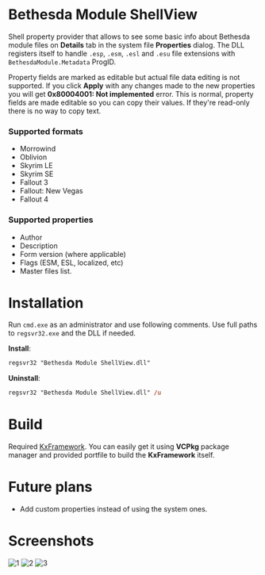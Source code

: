 # Bethesda Module ShellView
Shell property provider that allows to see some basic info about Bethesda module files on **Details** tab in the system file **Properties** dialog. The DLL registers itself to handle `.esp`, `.esm`, `.esl` and `.esu` file extensions with `BethesdaModule.Metadata` ProgID.

Property fields are marked as editable but actual file data editing is not supported. If you click **Apply** with any changes made to the new properties you will get **0x80004001: Not implemented** error. This is normal, property fields are made editable so you can copy their values. If they're read-only there is no way to copy text.

### Supported formats
- Morrowind
- Oblivion
- Skyrim LE
- Skyrim SE
- Fallout 3
- Fallout: New Vegas
- Fallout 4

### Supported properties
- Author
- Description
- Form version (where applicable)
- Flags (ESM, ESL, localized, etc)
- Master files list.

# Installation
Run `cmd.exe` as an administrator and use following comments. Use full paths to `regsvr32.exe` and the DLL if needed.

**Install**:
```ps
regsvr32 "Bethesda Module ShellView.dll"
```

**Uninstall**:
```ps
regsvr32 "Bethesda Module ShellView.dll" /u
```

# Build
Required [KxFramework](https://github.com/KerberX/KxFramework). You can easily get it using **VCPkg** package manager and provided portfile to build the **KxFramework** itself.

# Future plans
- Add custom properties instead of using the system ones.

# Screenshots
![1](https://cdn.discordapp.com/attachments/511613474112274493/707517902047150080/1.png)
![2](https://cdn.discordapp.com/attachments/511613474112274493/707517906224939068/2.png)
![3](https://cdn.discordapp.com/attachments/511613474112274493/707517904618258452/3.png)
